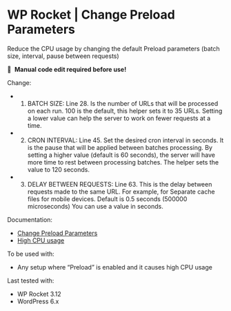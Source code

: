 # WP Rocket | Change Preload Parameters

Reduce the CPU usage by changing the default Preload parameters (batch size, interval, pause between requests)


📝&#160;&#160;**Manual code edit required before use!**

Change: 
-  1) BATCH SIZE: Line 28. Is the number of URLs that will be processed on each run. 100 is the default, this helper sets it to 35 URLs. Setting a lower value can help the server to work on fewer requests at a time.

-  2) CRON INTERVAL: Line 45. Set the desired cron interval in seconds. It is the pause that will be applied between batches processing. By setting a higher value (default is 60 seconds), the server will have more time to rest between processing batches. The helper sets the value to 120 seconds.

-  3) DELAY BETWEEN REQUESTS: Line 63. This is the delay between requests made to the same URL. For example, for Separate cache files for mobile devices. Default is 0.5 seconds (500000 microseconds) You can use a value in seconds.

Documentation:
* [Change Preload Parameters](https://docs.wp-rocket.me/article/1715-customize-preload-parameters)
* [High CPU usage](https://docs.wp-rocket.me/article/48-high-cpu-usage#preload)

To be used with:
* Any setup where “Preload” is enabled and it causes high CPU usage

Last tested with:
* WP Rocket 3.12
* WordPress 6.x
